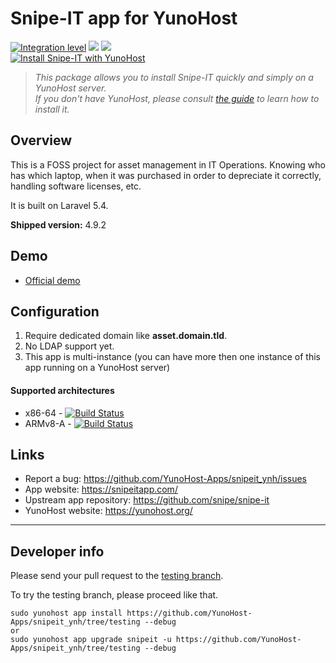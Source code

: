 # Snipe-IT app for YunoHost

[![Integration level](https://dash.yunohost.org/integration/snipeit.svg)](https://dash.yunohost.org/appci/app/snipeit) ![](https://ci-apps.yunohost.org/ci/badges/snipeit.status.svg) ![](https://ci-apps.yunohost.org/ci/badges/snipeit.maintain.svg)  
[![Install Snipe-IT with YunoHost](https://install-app.yunohost.org/install-with-yunohost.png)](https://install-app.yunohost.org/?app=snipeit)


> *This package allows you to install Snipe-IT quickly and simply on a YunoHost server.  
If you don't have YunoHost, please consult [the guide](https://yunohost.org/#/install) to learn how to install it.*

## Overview
This is a FOSS project for asset management in IT Operations. Knowing who has which laptop, when it was purchased in order to depreciate it correctly, handling software licenses, etc.

It is built on Laravel 5.4.

**Shipped version:** 4.9.2

## Demo

* [Official demo](https://snipeitapp.com/demo/)

## Configuration

 1. Require dedicated domain like **asset.domain.tld**.
 1. No LDAP support yet.
 1. This app is multi-instance (you can have more then one instance of this app running on a YunoHost server)

#### Supported architectures

* x86-64 - [![Build Status](https://ci-apps.yunohost.org/ci/logs/snipeit%20%28Apps%29.svg)](https://ci-apps.yunohost.org/ci/apps/snipeit/)
* ARMv8-A - [![Build Status](https://ci-apps-arm.yunohost.org/ci/logs/snipeit%20%28Apps%29.svg)](https://ci-apps-arm.yunohost.org/ci/apps/snipeit/)

## Links

 * Report a bug: https://github.com/YunoHost-Apps/snipeit_ynh/issues
 * App website: https://snipeitapp.com/
 * Upstream app repository: https://github.com/snipe/snipe-it
 * YunoHost website: https://yunohost.org/

---

Developer info
----------------

Please send your pull request to the [testing branch](https://github.com/YunoHost-Apps/snipeit_ynh/tree/testing).

To try the testing branch, please proceed like that.
```
sudo yunohost app install https://github.com/YunoHost-Apps/snipeit_ynh/tree/testing --debug
or
sudo yunohost app upgrade snipeit -u https://github.com/YunoHost-Apps/snipeit_ynh/tree/testing --debug
```
